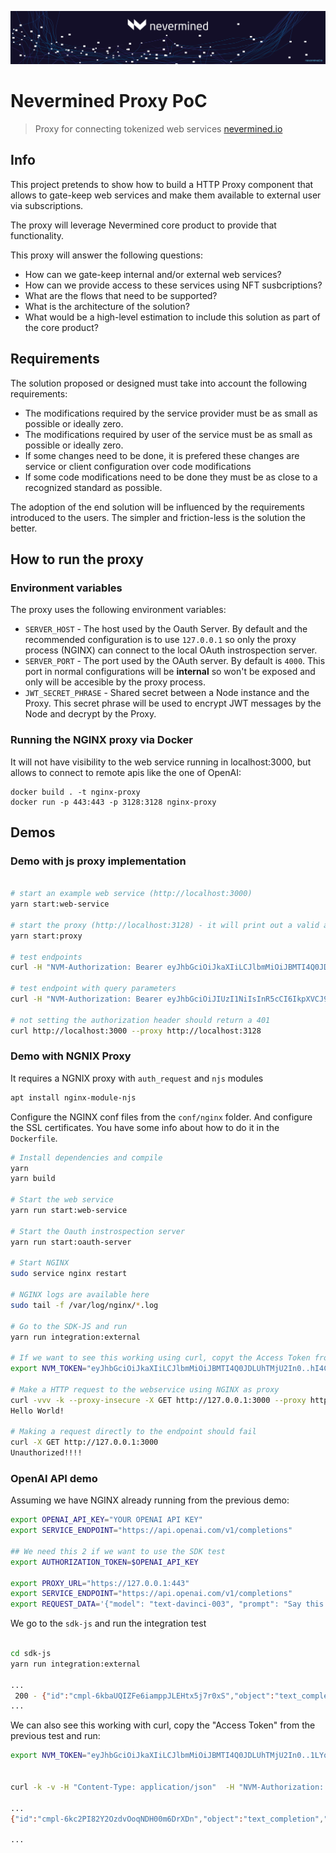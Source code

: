 [![banner](https://raw.githubusercontent.com/nevermined-io/assets/main/images/logo/banner_logo.png)](https://nevermined.io)

# Nevermined Proxy PoC

> Proxy for connecting tokenized web services
> [nevermined.io](https://nevermined.io)

## Info

This project pretends to show how to build a HTTP Proxy component that allows
to gate-keep web services and make them available to external user via subscriptions.

The proxy will leverage Nevermined core product to provide that functionality.

This proxy will answer the following questions:

- How can we gate-keep internal and/or external web services?
- How can we provide access to these services using NFT susbcriptions?
- What are the flows that need to be supported?
- What is the architecture of the solution?
- What would be a high-level estimation to include this solution as part of the core product?

## Requirements

The solution proposed or designed must take into account the following requirements:

- The modifications required by the service provider must be as small as possible or ideally zero.
- The modifications required by user of the service must be as small as possible or ideally zero.
- If some changes need to be done, it is prefered these changes are service or client configuration over code modifications
- If some code modifications need to be done they must be as close to a recognized standard as possible.

The adoption of the end solution will be influenced by the requirements introduced to the users. The simpler and
friction-less is the solution the better.

## How to run the proxy

### Environment variables

The proxy uses the following environment variables:

* `SERVER_HOST` - The host used by the Oauth Server. By default and the recommended configuration is to use `127.0.0.1` so only the proxy process (NGINX) can connect to the local OAuth instrospection server.
* `SERVER_PORT` - The port used by the OAuth server. By default is `4000`. This port in normal configurations will be **internal** so won't be exposed and only will be accesible by the proxy process.
* `JWT_SECRET_PHRASE` - Shared secret between a Node instance and the Proxy. This secret phrase will be used to encrypt JWT messages by the Node and decrypt by the Proxy.

### Running the NGINX proxy via Docker

It will not have visibility to the web service running in localhost:3000, but allows to connect to remote apis like the one of OpenAI:

```
docker build . -t nginx-proxy
docker run -p 443:443 -p 3128:3128 nginx-proxy
```


## Demos

### Demo with js proxy implementation

```bash

# start an example web service (http://localhost:3000)
yarn start:web-service

# start the proxy (http://localhost:3128) - it will print out a valid access token
yarn start:proxy

# test endpoints
curl -H "NVM-Authorization: Bearer eyJhbGciOiJkaXIiLCJlbmMiOiJBMTI4Q0JDLUhTMjU2In0..8xeTgS2rVxezo-VT6AYz7A.Aay2eFBnfsfwtWeZxBQyeFsdW9b3JfSv-ZFSnFU9s4XgxgZObGI9qf8cat4azkKB_0ZqisZAUNYQxYFL26wC3xYB_-XLb-w51OVsIf30LSwFEd3SGrzn-UORRcfXWb1qwVc52_qDmOgEmRCOonCP7CG98uRhIww1s0Ler_H_ELAVCmE7GKmjJGJlMSxX7I-p9ZYAsIn9oAtyVCZsmbfx-rmmrVhcko1lFIISKr4JXAeH3596eyK9hvFS1Om1ADz3B-S0xa2bO1TK3fxdhe8jT9r9fUEinF1Nhk8JBI6w1sGmpr5wevefOKyIMAixO8cvPzbDt8bF4BXQVme8WF66Fyloxzlbsw34ZbtonYLSgKI.7fk6xXWe4vzc9zitY8gJCw" http://127.0.0.1:3000 --proxy http://127.0.0.1:3128

# test endpoint with query parameters
curl -H "NVM-Authorization: Bearer eyJhbGciOiJIUzI1NiIsInR5cCI6IkpXVCJ9.eyJ0YXJnZXQiOiJodHRwOi8vMTI3LjAuMC4xOjMwMDAiLCJpYXQiOjE2NzUyNTMxMTEsImV4cCI6MTY3NTI4MTkxMX0.zXYblmhQRDoTS-PnhImgDH8yFbjFoxjJVD46G0FdW1o" http://localhost:3000/sum?a=1&b=2 --proxy http://localhost:3128

# not setting the authorization header should return a 401
curl http://localhost:3000 --proxy http://localhost:3128
```

### Demo with NGNIX Proxy

It requires a NGNIX proxy with `auth_request` and `njs` modules

```bash
apt install nginx-module-njs
```

Configure the NGINX conf files from the `conf/nginx` folder. And configure the SSL certificates. You have some info about how to do it in the `Dockerfile`.

```bash
# Install dependencies and compile
yarn
yarn build 

# Start the web service
yarn run start:web-service

# Start the Oauth instrospection server
yarn run start:oauth-server

# Start NGINX
sudo service nginx restart

# NGINX logs are available here
sudo tail -f /var/log/nginx/*.log

# Go to the SDK-JS and run
yarn run integration:external

# If we want to see this working using curl, copyt the Access Token from the previous test and export as `NVM_TOKEN` env var
export NVM_TOKEN="eyJhbGciOiJkaXIiLCJlbmMiOiJBMTI4Q0JDLUhTMjU2In0..hI4CMYSs0tqFYdof4hFiUw.2jK41Lgpua6XKZtFvqwjQS3gJDbSs0DVDMNnSW55NVOKVqQqBA1RE2InYpUY3aVJsqdsQ1nT5KpNH-MfwCyk85paoMSTiuHOW1t0bN8dB7PwyMkM5Ubf-8bg3q3rIEpDT7QtQ2M7YbP1t3HL8jhJZDStJ_2AYnumUvCVmKDtPUe_FmVdPcW66ta-d3YWKXkwKN1Ajrdnlsav58f-u6wE-qck_UtzqMpOI1ePmK3I-FBTYtSnpyUZrQu3XOXV2TR23kKaUtclhSdtHSMQHug__5Oe2Ibo3QI0AauThAHD6q98BL3iZn9fH2aCsUP2uFifRc0kC2PrWCz1F1upmaKWg2oJ9Yh9YADA95mcOjH_KSM.7tYdcSQ-AS9zdROBRUOh1g"

# Make a HTTP request to the webservice using NGINX as proxy
curl -vvv -k --proxy-insecure -X GET http://127.0.0.1:3000 --proxy http://127.0.0.1:3128 -H "NVM-Authorization: Bearer $NVM_TOKEN"
Hello World!

# Making a request directly to the endpoint should fail
curl -X GET http://127.0.0.1:3000
Unauthorized!!!!

```

### OpenAI API demo

Assuming we have NGINX already running from the previous demo:

```bash
export OPENAI_API_KEY="YOUR OPENAI API KEY"
export SERVICE_ENDPOINT="https://api.openai.com/v1/completions"

## We need this 2 if we want to use the SDK test
export AUTHORIZATION_TOKEN=$OPENAI_API_KEY

export PROXY_URL="https://127.0.0.1:443"
export SERVICE_ENDPOINT="https://api.openai.com/v1/completions"
export REQUEST_DATA='{"model": "text-davinci-003", "prompt": "Say this is a test", "temperature": 0, "max_tokens": 7}'
```

We go to the `sdk-js` and run the integration test

```bash

cd sdk-js
yarn run integration:external

...
 200 - {"id":"cmpl-6kbaUQIZFe6iamppJLEHtx5j7r0xS","object":"text_completion","created":1676565594,"model":"text-davinci-003","choices":[{"text":"\n\nThis is indeed a test","index":0,"logprobs":null,"finish_reason":"length"}],"usage":{"prompt_tokens":5,"completion_tokens":7,"total_tokens":12}}
...

```
We can also see this working with curl, copy the "Access Token" from the previous test and run:

```bash
export NVM_TOKEN="eyJhbGciOiJkaXIiLCJlbmMiOiJBMTI4Q0JDLUhTMjU2In0..1LYqALYanLBQPmsMvPP0ug.For0wiUUMVUAxB6vvhhSjCjSucfb8dgf5pz3v-YJPxiDZ5QMr7oB5ShSUh9OErlDShmqumd-rWRcqfXuns7R6FvDMC457jTZe6P2YyFZ_rsU3TLBiv6cyF7Br3B-wshZIaG_MiKoCZqZQJXtIbZhIx4TXdtJc7yKLSRkMP_-kSMROLKlrKuwWuLow6_5G-aOyqJkU0CdZJ-iEY42eh4L0YYALZ3LZlDII-Wv45pPm6Yki3DcgCYfpZ7zSEHJpoSXm3wCB4FJ7enKPxQ02ViRMwwJldvQzrPO2XMbGAmg7OVxMN2iI6PaenUQSO76toX04cgsEnEimKUOifY0Gl_MBBFr4R0AAoCdCW7Jxxq0VBsy1H8qVRb29rR2Ql2IRmOX.1ZN258dHRBHZewKNDhwFbQ"


curl -k -v -H "Content-Type: application/json"  -H "NVM-Authorization: Bearer $NVM_TOKEN" -d "$REQUEST_DATA" -H "Host: api.openai.com" https://127.0.0.1:443/v1/completions

...
{"id":"cmpl-6kc2PI82Y2OzdvOoqNDH00m6DrXDn","object":"text_completion","created":1676567325,"model":"text-davinci-003","choices":[{"text":"\n\nThis is indeed a test","index":0,"logprobs":null,"finish_reason":"length"}],"usage":{"prompt_tokens":5,"completion_tokens":7,"total_tokens":12}}

...
```
